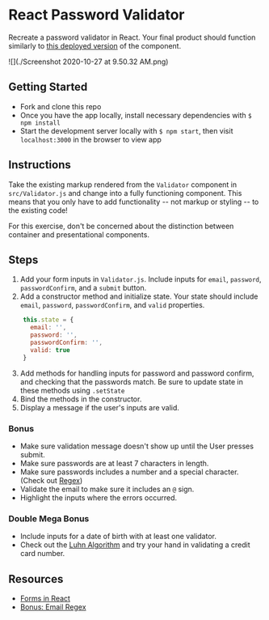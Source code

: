 # React Password Validator

Recreate a password validator in React. Your final product should function similarly to [this deployed version](http://excellent-tail.surge.sh) of the component.

![](./Screenshot 2020-10-27 at 9.50.32 AM.png)

## Getting Started

- Fork and clone this repo
- Once you have the app locally, install necessary dependencies with `$ npm install`
- Start the development server locally with `$ npm start`, then visit `localhost:3000` in the browser to view app

## Instructions

Take the existing markup rendered from the `Validator` component in `src/Validator.js` and change into a fully functioning component. This means that you only have to add functionality -- not markup or styling -- to the existing code!

For this exercise, don't be concerned about the distinction between container and presentational components.

## Steps

1. Add your form inputs in `Validator.js`. Include inputs for `email`, `password`, `passwordConfirm`, and a `submit` button.
2. Add a constructor method and initialize state. Your state should include `email`, `password`, `passwordConfirm`, and `valid` properties.

```jsx
    this.state = {
      email: '',
      password: '',
      passwordConfirm: '',
      valid: true
    }
```

3. Add methods for handling inputs for password and password confirm, and checking that the passwords match. Be sure to update state in these methods using `.setState`
4. Bind the methods in the constructor.
5. Display a message if the user's inputs are valid.

### Bonus

* Make sure validation message doesn't show up until the User presses submit.  
* Make sure passwords are at least 7 characters in length.
* Make sure passwords includes a number and a special character. (Check out [Regex](http://emailregex.com/))
* Validate the email to make sure it includes an `@` sign.
* Highlight the inputs where the errors occurred.  

### Double Mega Bonus

* Include inputs for a date of birth with at least one validator.
* Check out the [Luhn Algorithm](https://en.wikipedia.org/wiki/Luhn_algorithm) and try your hand in validating a credit card number.

## Resources

- [Forms in React](https://facebook.github.io/react/docs/forms.html)
- [Bonus: Email Regex](http://emailregex.com/)
